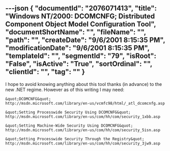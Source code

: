 ---json
{
  "documentId": "2076071413",
  "title": "Windows NT/2000: DCOMCNFG; Distributed Component Object Model Configuration Tool",
  "documentShortName": "",
  "fileName": "",
  "path": "",
  "createDate": "9/6/2001 8:15:35 PM",
  "modificationDate": "9/6/2001 8:15:35 PM",
  "templateId": "",
  "segmentId": "79",
  "isRoot": "False",
  "isActive": "True",
  "sortOrdinal": "",
  "clientId": "",
  "tag": ""
}
---

I hope to avoid knowing anything about this tool thanks (in advance) to the new .NET regime. However as of this writing I may need:

    &quot;DCOMCNFG&quot;
    http://msdn.microsoft.com/library/en-us/vcmfc98/html/_atl_dcomcnfg.asp

    &quot;Setting Processwide Security Using DCOMCNFG&quot;
    http://msdn.microsoft.com/library/en-us/com/hh/com/security_1xbb.asp

    &quot;Setting Machine-Wide Security Using DCOMCNFG&quot;
    http://msdn.microsoft.com/library/en-us/com/hh/com/security_5isn.asp

    &quot;Setting Processwide Security Through the Registry&quot;
    http://msdn.microsoft.com/library/en-us/com/hh/com/security_3jw9.asp
